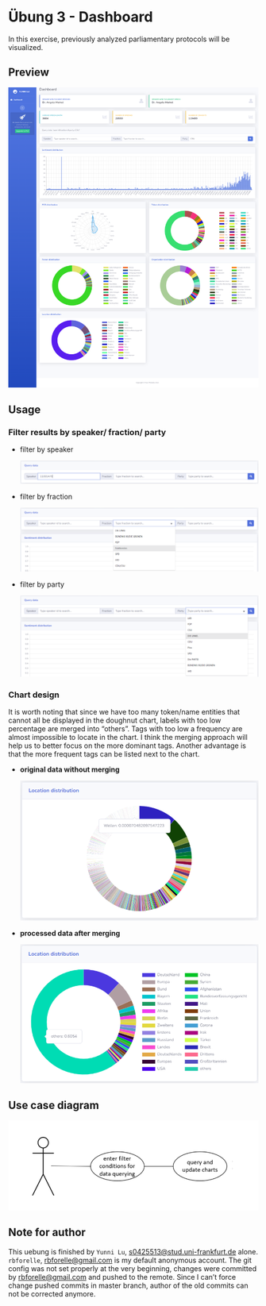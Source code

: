 # Übung 3 - Dashboard

In this exercise, previously analyzed parliamentary protocols will be visualized.

## Preview

![screenshot](README.assets/screenshot.png)

## Usage

### Filter results by speaker/ fraction/ party

- filter by speaker

    ![filter_by_speaker](README.assets/filter_by_speaker.PNG)

- filter by fraction

    ![filter_by_fraction](README.assets/filter_by_fraction.PNG)

- filter by party

    ![filter_by_party](README.assets/filter_by_party.PNG)

### Chart design

It is worth noting that since we have too many token/name entities that cannot all be displayed in the doughnut chart, labels with too low percentage are merged into “others”. Tags with too low a frequency are almost impossible to locate in the chart. I think the merging approach will help us to better focus on the more dominant tags. Another advantage is that the more frequent tags can be listed next to the chart.

- **original data without merging**

    <img src="README.assets/image-20220118000321839.png" alt="image-20220118000321839" style="zoom: 80%;" />

- **processed data after merging**

    <img src="README.assets/image-20220118000454260.png" alt="image-20220118000454260" style="zoom:80%;" />

## Use case diagram

<img src="README.assets/use_case.PNG" alt="use_case" style="zoom:80%;" />

## Note for author

This uebung is finished by `Yunni Lu`, s0425513@stud.uni-frankfurt.de alone. `rbforelle`, rbforelle@gmail.com is my default anonymous account. The git config was not set properly at the very beginning, changes were committed by rbforelle@gmail.com and pushed to the remote. Since I can’t force change pushed commits in master branch, author of the old commits can not be corrected anymore.

